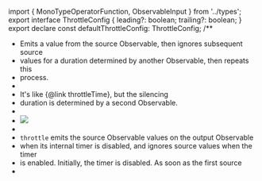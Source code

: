 import { MonoTypeOperatorFunction, ObservableInput } from '../types';
export interface ThrottleConfig {
    leading?: boolean;
    trailing?: boolean;
}
export declare const defaultThrottleConfig: ThrottleConfig;
/**
 * Emits a value from the source Observable, then ignores subsequent source
 * values for a duration determined by another Observable, then repeats this
 * process.
 *
 * <span class="informal">It's like {@link throttleTime}, but the silencing
 * duration is determined by a second Observable.</span>
 *
 * ![](throttle.svg)
 *
 * `throttle` emits the source Observable values on the output Observable
 * when its internal timer is disabled, and ignores source values when the timer
 * is enabled. Initially, the timer is disabled. As soon as the first source
 * 